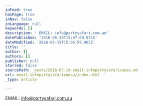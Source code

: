 ```yaml
---
inFeed: true
hasPage: true
inNav: false
inLanguage: null
keywords: []
description: ' EMAIL: info@partysafari.com.au'
datePublished: '2016-05-19T15:07:00.975Z'
dateModified: '2016-05-19T15:06:59.965Z'
title: ''
author: []
authors: []
publisher: null
starred: false
sourcePath: _posts/2016-05-19-email-infopartysafaricomau.md
url: email-infopartysafaricomau/index.html
_type: Article

---
```

EMAIL: info@partysafari.com.au